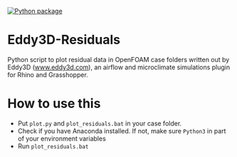 [![Python package](https://github.com/kastnerp/Eddy3D-Residuals/actions/workflows/main.yml/badge.svg)](https://github.com/kastnerp/Eddy3D-Residuals/actions/workflows/main.yml)

# Eddy3D-Residuals
Python script to plot residual data in OpenFOAM case folders written out by Eddy3D (www.eddy3d.com), an airflow and microclimate simulations plugin for Rhino and Grasshopper.

# How to use this

- Put `plot.py` and `plot_residuals.bat` in your case folder. 
- Check if you have Anaconda installed. If not, make sure `Python3` in part of your environment variables
- Run `plot_residuals.bat`
